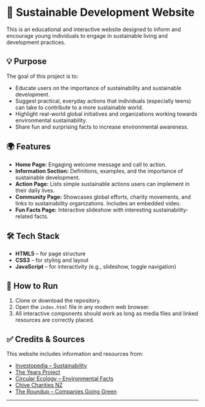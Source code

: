 # 🌱 Sustainable Development Website

This is an educational and interactive website designed to inform and encourage young individuals to engage in sustainable living and development practices.

## 💡 Purpose

The goal of this project is to:
- Educate users on the importance of sustainability and sustainable development.
- Suggest practical, everyday actions that individuals (especially teens) can take to contribute to a more sustainable world.
- Highlight real-world global initiatives and organizations working towards environmental sustainability.
- Share fun and surprising facts to increase environmental awareness.

## 🌍 Features

- **Home Page:** Engaging welcome message and call to action.
- **Information Section:** Definitions, examples, and the importance of sustainable development.
- **Action Page:** Lists simple sustainable actions users can implement in their daily lives.
- **Community Page:** Showcases global efforts, charity movements, and links to sustainability organizations. Includes an embedded video.
- **Fun Facts Page:** Interactive slideshow with interesting sustainability-related facts.

## 🛠️ Tech Stack

- **HTML5** – for page structure
- **CSS3** – for styling and layout
- **JavaScript** – for interactivity (e.g., slideshow, toggle navigation)


## 🚀 How to Run

1. Clone or download the repository.
2. Open the `index.html` file in any modern web browser.
3. All interactive components should work as long as media files and linked resources are correctly placed.

## ✅ Credits & Sources

This website includes information and resources from:
- [Investopedia – Sustainability](https://www.investopedia.com/terms/s/sustainability.asp)
- [The Years Project](https://theyearsproject.com/latest/10-ways-college-students-can-live-more-sustainabily)
- [Circular Ecology – Environmental Facts](https://circularecology.com/environmental-sustainability-facts.html)
- [Chive Charities NZ](https://www.chivecharities.nz/charity-type/environmental)
- [The Roundup – Companies Going Green](https://theroundup.org/big-companies-going-green/)

---
